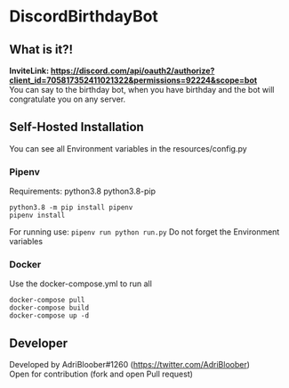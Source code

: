 # DiscordBirthdayBot

## What is it?!
**InviteLink: https://discord.com/api/oauth2/authorize?client_id=705817352411021322&permissions=92224&scope=bot**  
You can say to the birthday bot, when you have birthday and the bot will congratulate you on any server.

## Self-Hosted Installation

You can see all Environment variables in the resources/config.py  
### Pipenv
Requirements: python3.8 python3.8-pip
```shell script
python3.8 -m pip install pipenv
pipenv install
```
For running use:
``pipenv run python run.py``
Do not forget the Environment variables
### Docker
Use the docker-compose.yml to run all
```shell script
docker-compose pull
docker-compose build
docker-compose up -d
```

## Developer

Developed by AdriBloober#1260 (https://twitter.com/AdriBloober)  
Open for contribution (fork and open Pull request)
